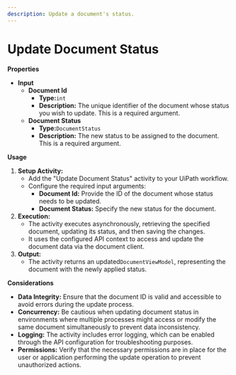 ```yaml
---
description: Update a document's status.
---
```


# Update Document Status

**Properties**

* **Input**
  * **Document Id**
    * **Type:**`int`
    * **Description:** The unique identifier of the document whose status you wish to update. This is a required argument.
  * **Document Status**
    * **Type:**`DocumentStatus`
    * **Description:** The new status to be assigned to the document. This is a required argument.

**Usage**

1. **Setup Activity:**
   * Add the "Update Document Status" activity to your UiPath workflow.
   * Configure the required input arguments:
     * **Document Id:** Provide the ID of the document whose status needs to be updated.
     * **Document Status:** Specify the new status for the document.
2. **Execution:**
   * The activity executes asynchronously, retrieving the specified document, updating its status, and then saving the changes.
   * It uses the configured API context to access and update the document data via the document client.
3. **Output:**
   * The activity returns an updated`DocumentViewModel`, representing the document with the newly applied status.

**Considerations**

* **Data Integrity:** Ensure that the document ID is valid and accessible to avoid errors during the update process.
* **Concurrency:** Be cautious when updating document status in environments where multiple processes might access or modify the same document simultaneously to prevent data inconsistency.
* **Logging:** The activity includes error logging, which can be enabled through the API configuration for troubleshooting purposes.
* **Permissions:** Verify that the necessary permissions are in place for the user or application performing the update operation to prevent unauthorized actions.

